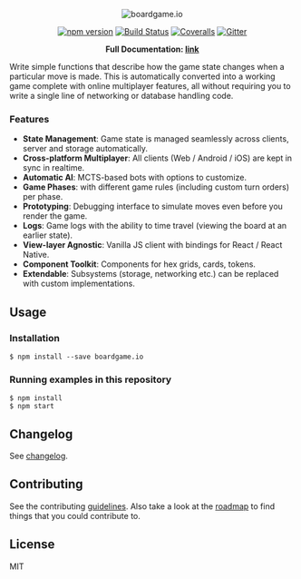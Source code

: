<p align="center">
  <img src="https://raw.githubusercontent.com/nicolodavis/boardgame.io/master/docs/logo.svg?sanitize=true" alt="boardgame.io" />
</p>

<p align="center">
<a href="https://www.npmjs.com/package/boardgame.io"><img src="https://badge.fury.io/js/boardgame.io.svg" alt="npm version" /></a>
<a href='https://semaphoreci.com/nicolodavis/boardgame-io'> <img src='https://semaphoreci.com/api/v1/nicolodavis/boardgame-io/branches/master/shields_badge.svg' alt='Build Status'></a>
<a href="https://coveralls.io/github/nicolodavis/boardgame.io?branch=master"><img src="https://img.shields.io/coveralls/nicolodavis/boardgame.io.svg" alt="Coveralls" /></a>
<a href="https://gitter.im/boardgame-io"><img src="https://badges.gitter.im/boardgame-io.svg" alt="Gitter" /></a>
</p>

<p align="center">
  <strong>Full Documentation: <a href="https://boardgame.io/documentation/#/">link</a></strong>
</p>

Write simple functions that describe how the game state changes
when a particular move is made. This is automatically converted
into a working game complete with online multiplayer
features, all without requiring you to write a single line of
networking or database handling code.

### Features

- **State Management**: Game state is managed seamlessly across clients, server and storage automatically.
- **Cross-platform Multiplayer**: All clients (Web / Android / iOS) are kept in sync in realtime.
- **Automatic AI**: MCTS-based bots with options to customize.
- **Game Phases**: with different game rules (including custom turn orders) per phase.
- **Prototyping**: Debugging interface to simulate moves even before you render the game.
- **Logs**: Game logs with the ability to time travel (viewing the board at an earlier state).
- **View-layer Agnostic**: Vanilla JS client with bindings for React / React Native.
- **Component Toolkit**: Components for hex grids, cards, tokens.
- **Extendable**: Subsystems (storage, networking etc.) can be replaced with custom implementations.

## Usage

### Installation

```
$ npm install --save boardgame.io
```

### Running examples in this repository

```
$ npm install
$ npm start
```

## Changelog

See [changelog](docs/documentation/CHANGELOG.md).

## Contributing

See the contributing [guidelines](CONTRIBUTING.md). Also take a look at the [roadmap](docs/roadmap.md)
to find things that you could contribute to.

## License

MIT
